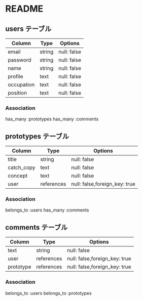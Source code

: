 # README

## users テーブル

| Column     | Type   | Options     |
| ---------- | ------ | ----------- |
| email      | string | null: false |
| password   | string | null: false |
| name       | string | null: false |
| profile    | text   | null: false |
| occupation | text   | null: false |
| position   | text   | null: false |

### Association

has_many :prototypes
has_many :comments



## prototypes テーブル

| Column     | Type         | Options                       |
| ---------- | ------       | ----------------------------- |
| title      | string       | null: false                   |
| catch_copy | text         | null: false                   |
| concept    | text         | null: false                   |
| user       | references   | null: false,foreign_key: true |


### Association

belongs_to :users
has_many   :comments



## comments テーブル

| Column     | Type       | Options                       |
| ---------- | ---------- | ----------------------------  |
| text       | string     | null: false                   |
| user       | references | null: false,foreign_key: true |  
| prototype  | references | null: false,foreign_key: true |   

### Association

belongs_to :users
belongs_to :prototypes
